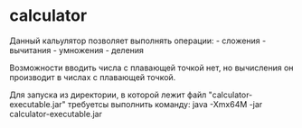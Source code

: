 # calculator
Данный кальулятор позволяет выполнять операции:
    - сложения
    - вычитания
    - умножения
    - деления

Возможности вводить числа с плавающей точкой нет, но вычисления он производит в числах с плавающей точкой.

Для запуска из директории, в которой лежит файл "calculator-executable.jar" требуетсы выполнить команду: java -Xmx64M -jar calculator-executable.jar